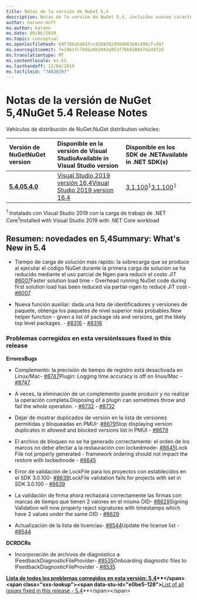 ```yaml
---
title: Notas de la versión de NuGet 5,4
description: Notas de la versión de NuGet 5,4, incluidas nuevas características, correcciones de errores y DCR.
author: karann-msft
ms.author: karann
ms.date: 09/06/2019
ms.topic: conceptual
ms.openlocfilehash: 69f78ba5483fcc92887624584663e8c496cfc497
ms.sourcegitcommit: fe34b1fc79d6a9b2943a951f70b820037d2dd72d
ms.translationtype: MT
ms.contentlocale: es-ES
ms.lasthandoff: 12/04/2019
ms.locfileid: "74828397"
---
```

# <a name="nuget-54-release-notes"></a><span data-ttu-id="e0be5-103">Notas de la versión de NuGet 5,4</span><span class="sxs-lookup"><span data-stu-id="e0be5-103">NuGet 5.4 Release Notes</span></span>

<span data-ttu-id="e0be5-104">Vehículos de distribución de NuGet:</span><span class="sxs-lookup"><span data-stu-id="e0be5-104">NuGet distribution vehicles:</span></span>

| <span data-ttu-id="e0be5-105">Versión de NuGet</span><span class="sxs-lookup"><span data-stu-id="e0be5-105">NuGet version</span></span> | <span data-ttu-id="e0be5-106">Disponible en la versión de Visual Studio</span><span class="sxs-lookup"><span data-stu-id="e0be5-106">Available in Visual Studio version</span></span>| <span data-ttu-id="e0be5-107">Disponible en los SDK de .NET</span><span class="sxs-lookup"><span data-stu-id="e0be5-107">Available in .NET SDK(s)</span></span>|
|:---|:---|:---|
| [<span data-ttu-id="e0be5-108">**5.4.0**</span><span class="sxs-lookup"><span data-stu-id="e0be5-108">**5.4.0**</span></span>](https://nuget.org/downloads) | [<span data-ttu-id="e0be5-109">Visual Studio 2019 versión 16,4</span><span class="sxs-lookup"><span data-stu-id="e0be5-109">Visual Studio 2019 version 16.4</span></span>](https://visualstudio.microsoft.com/downloads/) | <span data-ttu-id="e0be5-110">[3.1.100](https://dotnet.microsoft.com/download/dotnet-core/3.1)<sup>1</sup></span><span class="sxs-lookup"><span data-stu-id="e0be5-110">[3.1.100](https://dotnet.microsoft.com/download/dotnet-core/3.1)<sup>1</sup></span></span> |

<span data-ttu-id="e0be5-111"><sup>1</sup> Instalado con Visual Studio 2019 con la carga de trabajo de .NET Core</span><span class="sxs-lookup"><span data-stu-id="e0be5-111"><sup>1</sup>Installed with Visual Studio 2019 with .NET Core workload</span></span>

## <a name="summary-whats-new-in-54"></a><span data-ttu-id="e0be5-112">Resumen: novedades en 5,4</span><span class="sxs-lookup"><span data-stu-id="e0be5-112">Summary: What's New in 5.4</span></span>

* <span data-ttu-id="e0be5-113">Tiempo de carga de solución más rápido: la sobrecarga que se produce al ejecutar el código NuGet durante la primera carga de solución se ha reducido mediante el uso parcial de Ngen para reducir el costo JIT [#6007](https://github.com/NuGet/Home/issues/6007)</span><span class="sxs-lookup"><span data-stu-id="e0be5-113">Faster solution load time - Overhead running NuGet code during first solution load has been reduced via partial-ngen to reduce JIT cost - [#6007](https://github.com/NuGet/Home/issues/6007)</span></span>

* <span data-ttu-id="e0be5-114">Nueva función auxiliar: dada una lista de identificadores y versiones de paquete, obtenga los paquetes de nivel superior más probables.</span><span class="sxs-lookup"><span data-stu-id="e0be5-114">New helper function - given a list of package ids and versions, get the likely top level packages.</span></span><span data-ttu-id="e0be5-115"> - [#8316](https://github.com/NuGet/Home/issues/8316)</span><span class="sxs-lookup"><span data-stu-id="e0be5-115"> - [#8316](https://github.com/NuGet/Home/issues/8316)</span></span>

### <a name="issues-fixed-in-this-release"></a><span data-ttu-id="e0be5-116">Problemas corregidos en esta versión</span><span class="sxs-lookup"><span data-stu-id="e0be5-116">Issues fixed in this release</span></span>

<span data-ttu-id="e0be5-117">**Errores**</span><span class="sxs-lookup"><span data-stu-id="e0be5-117">**Bugs**</span></span>

* <span data-ttu-id="e0be5-118">Complemento: la precisión de tiempo de registro está desactivada en Linux/Mac- [#8747](https://github.com/NuGet/Home/issues/8747)</span><span class="sxs-lookup"><span data-stu-id="e0be5-118">Plugin: Logging time accuracy is off on linux/Mac - [#8747](https://github.com/NuGet/Home/issues/8747)</span></span>

* <span data-ttu-id="e0be5-119">A veces, la eliminación de un complemento puede producir y no realizar la operación completa.</span><span class="sxs-lookup"><span data-stu-id="e0be5-119">Disposing of a plugin can sometimes throw and fail the whole operation.</span></span><span data-ttu-id="e0be5-120"> - [#8732](https://github.com/NuGet/Home/issues/8732)</span><span class="sxs-lookup"><span data-stu-id="e0be5-120"> - [#8732](https://github.com/NuGet/Home/issues/8732)</span></span>

* <span data-ttu-id="e0be5-121">Dejar de mostrar duplicados de versión en la lista de versiones permitidas y bloqueadas en PMUI- [#8679](https://github.com/NuGet/Home/issues/8679)</span><span class="sxs-lookup"><span data-stu-id="e0be5-121">Stop displaying version duplicates in allowed and blocked versions list in PMUI - [#8679](https://github.com/NuGet/Home/issues/8679)</span></span>

* <span data-ttu-id="e0be5-122">El archivo de bloqueo no se ha generado correctamente: el orden de los marcos no debe afectar a la restauración con lockedmode- [#8645](https://github.com/NuGet/Home/issues/8645)</span><span class="sxs-lookup"><span data-stu-id="e0be5-122">Lock File not properly generated - framework ordering should not impact the restore with lockedmode - [#8645](https://github.com/NuGet/Home/issues/8645)</span></span>

* <span data-ttu-id="e0be5-123">Error de validación de LockFile para los proyectos con <RuntimeIdentifiers> establecidos en el SDK 3.0.100- [#8639](https://github.com/NuGet/Home/issues/8639)</span><span class="sxs-lookup"><span data-stu-id="e0be5-123">LockFile validation fails for projects with <RuntimeIdentifiers> set in SDK 3.0.100 - [#8639](https://github.com/NuGet/Home/issues/8639)</span></span>

* <span data-ttu-id="e0be5-124">La validación de firma ahora rechazará correctamente las firmas con marcas de tiempo que tienen 2 valores en el mismo OID- [#8629](https://github.com/NuGet/Home/issues/8629)</span><span class="sxs-lookup"><span data-stu-id="e0be5-124">Signing Validation will now properly reject signatures with timestamps which have 2 values under the same OID - [#8629](https://github.com/NuGet/Home/issues/8629)</span></span>

* <span data-ttu-id="e0be5-125">Actualización de la lista de licencias- [#8544](https://github.com/NuGet/Home/issues/8544)</span><span class="sxs-lookup"><span data-stu-id="e0be5-125">Update the license list - [#8544](https://github.com/NuGet/Home/issues/8544)</span></span>

<span data-ttu-id="e0be5-126">**DCR**</span><span class="sxs-lookup"><span data-stu-id="e0be5-126">**DCRs**</span></span>

* <span data-ttu-id="e0be5-127">Incorporación de archivos de diagnóstico a IFeedbackDiagnosticFileProvider- [#8535](https://github.com/NuGet/Home/issues/8535)</span><span class="sxs-lookup"><span data-stu-id="e0be5-127">Onboarding diagnostic files to IFeedbackDiagnosticFileProvider - [#8535](https://github.com/NuGet/Home/issues/8535)</span></span>

<span data-ttu-id="e0be5-128">**[Lista de todos los problemas corregidos en esta versión: 5,4](https://github.com/nuget/home/issues?q=is%3Aissue+is%3Aclosed+milestone%3A%225.4")**</span><span class="sxs-lookup"><span data-stu-id="e0be5-128">**[List of all issues fixed in this release - 5.4](https://github.com/nuget/home/issues?q=is%3Aissue+is%3Aclosed+milestone%3A%225.4")**</span></span>
